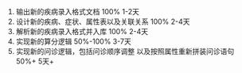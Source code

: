 1. 输出新的疾病录入格式文档 100% 1-2天
2. 设计新的疾病、症状、属性表以及关联关系 100% 2-4天
3. 解析新的疾病录入格式并入库 100% 2-4天
4. 实现新的算分逻辑 50%-100% 3-7天
5. 实现新的问诊逻辑，包括问诊顺序调整 以及按照属性重新拼装问诊语句 50%+ 5天+